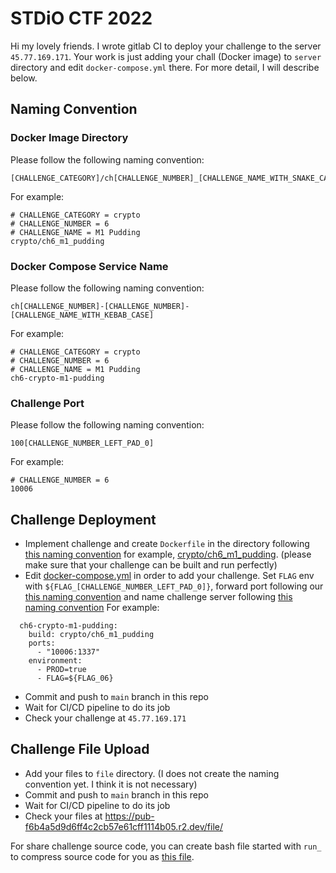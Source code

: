 # STDiO CTF 2022

Hi my lovely friends. I wrote gitlab CI to deploy your challenge to the server `45.77.169.171`. Your work is just adding your chall (Docker image) to `server` directory and edit `docker-compose.yml` there. For more detail, I will describe below.

## Naming Convention

### Docker Image Directory

Please follow the following naming convention:

```
[CHALLENGE_CATEGORY]/ch[CHALLENGE_NUMBER]_[CHALLENGE_NAME_WITH_SNAKE_CASE]
```

For example:

```
# CHALLENGE_CATEGORY = crypto
# CHALLENGE_NUMBER = 6
# CHALLENGE_NAME = M1 Pudding
crypto/ch6_m1_pudding
```

### Docker Compose Service Name

Please follow the following naming convention:

```
ch[CHALLENGE_NUMBER]-[CHALLENGE_NUMBER]-[CHALLENGE_NAME_WITH_KEBAB_CASE]
```

For example:

```
# CHALLENGE_CATEGORY = crypto
# CHALLENGE_NUMBER = 6
# CHALLENGE_NAME = M1 Pudding
ch6-crypto-m1-pudding
```

### Challenge Port

Please follow the following naming convention:

```
100[CHALLENGE_NUMBER_LEFT_PAD_0]
```

For example:

```
# CHALLENGE_NUMBER = 6
10006
```

## Challenge Deployment

- Implement challenge and create `Dockerfile` in the directory following [this naming convention](#docker-image-directory) for example, [crypto/ch6_m1_pudding](/server/crypto/ch6_m1_pudding/). (please make sure that your challenge can be built and run perfectly)
- Edit [docker-compose.yml](/server/docker-compose.yml) in order to add your challenge. Set `FLAG` env with `${FLAG_[CHALLENGE_NUMBER_LEFT_PAD_0]}`, forward port following our [this naming convention](#challenge-port) and name challenge server following [this naming convention](#docker-compose-service-name) For example:

```
  ch6-crypto-m1-pudding:
    build: crypto/ch6_m1_pudding
    ports:
      - "10006:1337"
    environment:
      - PROD=true
      - FLAG=${FLAG_06}
```

- Commit and push to `main` branch in this repo
- Wait for CI/CD pipeline to do its job
- Check your challenge at `45.77.169.171`

## Challenge File Upload

- Add your files to `file` directory. (I does not create the naming convention yet. I think it is not necessary)
- Commit and push to `main` branch in this repo
- Wait for CI/CD pipeline to do its job
- Check your files at https://pub-f6b4a5d9d6ff4c2cb57e61cff1114b05.r2.dev/file/

For share challenge source code, you can create bash file started with `run_` to compress source code for you as [this file](/file/run_ch6_m1_pudding.sh).
